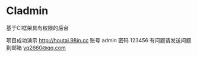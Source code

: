 # CIadmin
基于CI框架具有权限的后台

项目成功演示 http://houtai.98in.cc 账号 admin  密码 123456
有问题请发送问题到邮箱 yq2660@qq.com
